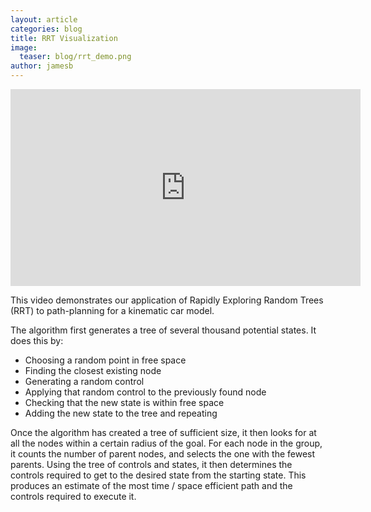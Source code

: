 ```yaml
---
layout: article
categories: blog
title: RRT Visualization
image:
  teaser: blog/rrt_demo.png
author: jamesb
---
```

<iframe width="560" height="315" src="https://www.youtube-nocookie.com/embed/yWHRLkHt8Vg" frameborder="0" allow="accelerometer; autoplay; encrypted-media; gyroscope; picture-in-picture" allowfullscreen></iframe>

This video demonstrates our application of Rapidly Exploring Random Trees (RRT) to path-planning for a kinematic car model.

The algorithm first generates a tree of several thousand potential states. It does this by:  
- Choosing a random point in free space  
- Finding the closest existing node  
- Generating a random control  
- Applying that random control to the previously found node  
- Checking that the new state is within free space  
- Adding the new state to the tree and repeating

Once the algorithm has created a tree of sufficient size, it then looks for at all the nodes within a certain radius of the goal. For each node in the group, it counts the number of parent nodes, and selects the one with the fewest parents. Using the tree of controls and states, it then determines the controls required to get to the desired state from the starting state. This produces an estimate of the most time / space efficient path and the controls required to execute it.
